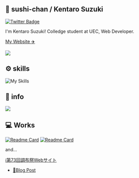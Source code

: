## 🍣 sushi-chan / Kentaro Suzuki
[![Twitter Badge](https://img.shields.io/badge/twitter-%40sushi__chan__sub-blue?style=for-the-badge&logo=twitter)](https://x.com/sushi_chan_sub)

I'm Kentaro Suzuki! Colledge student at UEC, Web Developer.

[My Website ✈️](https://www.sushichan.live)

<!-- github-readme-stats -->
<picture>
<source
  srcset="https://github-readme-stats-two-xi-45.vercel.app/api?username=sushi-chaaaan&show_icons=true&theme=dark"
  media="(prefers-color-scheme: dark)"
/>
<source
  srcset="https://github-readme-stats-two-xi-45.vercel.app/api?username=sushi-chaaaan&show_icons=true"
  media="(prefers-color-scheme: light), (prefers-color-scheme: no-preference)"
/>
<img src="https://github-readme-stats-two-xi-45.vercel.app/api?username=sushi-chaaaan&show_icons=true" />
</picture>

## ⚙️ skills
![My Skills](https://skillicons.dev/icons?theme=light&perline=5&i=html,css,tailwind,js,ts,nextjs,react,astro,nodejs,vite,workers,cloudflare,py,docker,git,github,githubactions,discord,twitter,vscode)

## 🤔 info

<picture>
<source
  srcset="https://github-readme-stats-two-xi-45.vercel.app/api/top-langs?username=sushi-chaaaan&theme=dark&hide=c,tex,jupyter%20notebook,python"
  media="(prefers-color-scheme: dark)"
/>
<source
  srcset="https://github-readme-stats-two-xi-45.vercel.app/api/top-langs?username=sushi-chaaaan&hide=c,tex,jupyter%20notebook,python"
  media="(prefers-color-scheme: light), (prefers-color-scheme: no-preference)"
/>
<img src="https://github-readme-stats-two-xi-45.vercel.app/api/top-langs?username=sushi-chaaaan&hide=c,tex,jupyter%20notebook,python" />
</picture>
<!-- github-readme-stats -->

## 💻 Works

[![Readme Card](https://github-readme-stats-two-xi-45.vercel.app/api/pin/?username=sushi-chaaaan&repo=sushichan.live)](https://github.com/sushi-chaaaan/sushichan.live)
[![Readme Card](https://github-readme-stats-two-xi-45.vercel.app/api/pin/?username=sushi-chaaaan&repo=ductile-ui)](https://github.com/sushi-chaaaan/ductile-ui)

and...

[ℹ️第73回調布祭Webサイト](https://73rd.chofusai.jp)
- [📝Blog Post](https://www.sushichan.live/blog/post/tech/chofusai-2023-website/)
